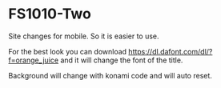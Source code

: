 # FS1010-Two

Site changes for mobile. So it is easier to use.

For the best look you can download https://dl.dafont.com/dl/?f=orange_juice and it will change the font of the title.

Background will change with konami code and will auto reset. 